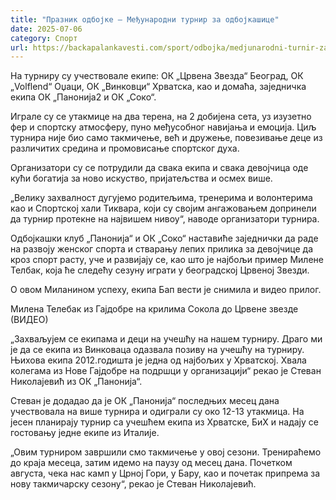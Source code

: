 ```yaml
---
title: "Празник одбојке – Међународни турнир за одбојкашице"
date: 2025-07-06
category: Спорт
url: https://backapalankavesti.com/sport/odbojka/medjunarodni-turnir-za-odbojkasice/
---
```


На турниру су учествовале екипе: ОК „Црвена Звезда“ Београд, ОК „Volflend“ Оџаци, ОК „Винковци“ Хрватска, као и домаћа, заједничка екипа ОК „Панонија2 и ОК „Соко“.

Играле су се утакмице на два терена, на 2 добијена сета, уз изузетно фер и спортску атмосферу, пуно међусобног навијања и емоција. Циљ турнира није био само такмичење, већ и дружење, повезивање деце из различитих средина и промовисање спортског духа.

Организатори су се потрудили да свака екипа и свака девојчица оде кући богатија за ново искуство, пријатељства и осмех више.

„Велику захвалност дугујемо родитељима, тренерима и волонтерима као и Спортској хали Тиквара, који су својим ангажовањем допринели да турнир протекне на највишем нивоу“, наводе организатори турнира.

Одбојкашки клуб „Панонија“ и ОК „Соко“ наставиће заједнички да раде на развоју женског спорта и стварању лепих прилика за девојчице да кроз спорт расту, уче и развијају се, као што је најбољи пример Милене Телбак, која ће следећу сезуну играти у београдској Црвеној Звезди.

О овом Миланином успеху, екипа Бап вести је снимила и видео прилог.

Милена Телебак из Гајдобре на крилима Сокола до Црвене звезде (ВИДЕО)

„Захваљујем се екипама и деци на учешћу на нашем турниру. Драго ми је да се екипа из Винковаца одазвала позиву на учешћу на турниру. Њихова екипа 2012.годишта је једна од најбољих у Хрватској. Хвала колегама из Нове Гајдобре на подршци у организацији“ рекао је Стеван Николајевић из ОК „Панонија“.

Стеван је додадао да је ОК „Панонија“ последњих месец дана учествовала на више турнира и одиграли су око 12-13 утакмица. На јесен планирају турнир са учешћем екипа из Хрватске, БиХ и надају се гостовању једне екипе из Италије.

„Овим турниром завршили смо такмичење у овој сезони. Тренираћемо до краја месеца, затим идемо на паузу од месец дана. Почетком августа, чека нас камп у Црној Гори, у Бару, као и почетак припрема за нову такмичарску сезону“, рекао је Стеван Николајевић.
